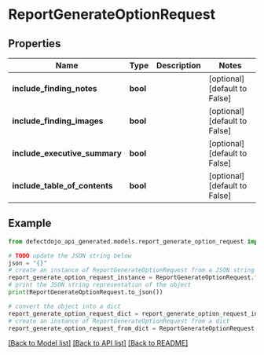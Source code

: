 # ReportGenerateOptionRequest


## Properties

Name | Type | Description | Notes
------------ | ------------- | ------------- | -------------
**include_finding_notes** | **bool** |  | [optional] [default to False]
**include_finding_images** | **bool** |  | [optional] [default to False]
**include_executive_summary** | **bool** |  | [optional] [default to False]
**include_table_of_contents** | **bool** |  | [optional] [default to False]

## Example

```python
from defectdojo_api_generated.models.report_generate_option_request import ReportGenerateOptionRequest

# TODO update the JSON string below
json = "{}"
# create an instance of ReportGenerateOptionRequest from a JSON string
report_generate_option_request_instance = ReportGenerateOptionRequest.from_json(json)
# print the JSON string representation of the object
print(ReportGenerateOptionRequest.to_json())

# convert the object into a dict
report_generate_option_request_dict = report_generate_option_request_instance.to_dict()
# create an instance of ReportGenerateOptionRequest from a dict
report_generate_option_request_from_dict = ReportGenerateOptionRequest.from_dict(report_generate_option_request_dict)
```
[[Back to Model list]](../README.md#documentation-for-models) [[Back to API list]](../README.md#documentation-for-api-endpoints) [[Back to README]](../README.md)


